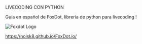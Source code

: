 
LIVECODING CON PYTHON 

Guía en español de FoxDot, libreria de python para livecoding !

![Foxdot Logo](http://foxdot.org/wp-content/uploads/2017/06/foxdotlogodark.png "FX")

https://noisk8.github.io/FoxDot.io/


